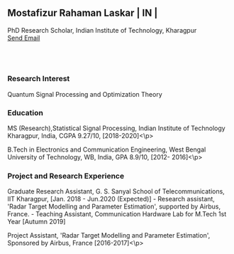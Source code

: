 
<h2> Mostafizur Rahaman Laskar | IN | </h2>
<body>
<p> PhD Research Scholar, Indian Institute of Technology, Kharagpur
<br><a href = "mailto:m.rahaman93@kgpian.iitkgp.ac.in">Send Email</a>
<br> 
<html>
<head>
<meta name="viewport" content="width=device-width, initial-scale=1">
<link rel="stylesheet" href="https://cdnjs.cloudflare.com/ajax/libs/font-awesome/4.7.0/css/font-awesome.min.css">
<style>
.fa {
  padding: 20px;
  font-size: 30px;
  width: 50px;
  text-align: center;
  text-decoration: none;
  margin: 5px 2px;
}

.fa:hover {
    opacity: 0.7;
}


.fa-google {
  background: #dd4b39;
  color: white;
}

.fa-linkedin {
  background: #007bb5;
  color: white;
}

.fa-youtube {
  background: #bb0000;
  color: white;
}

.fa-instagram {
  background: #125688;
  color: white;
}
</style>
</head>
<body>



<!-- Add font awesome icons -->

<a href="https://www.linkedin.com/in/mostafizur-rahaman-0698b3a6/" class="fa fa-linkedin" target="_blank"></a>
<a href="https://www.youtube.com/channel/UCRtH8pwmRTd-e8sEfG8rmFw/featured?view_as=subscriber" class="fa fa-youtube" target="_blank"></a>
<a href="https://scholar.google.co.in/citations?user=_ZZbn1MAAAAJ&hl=en" class="fa fa-google" target="_blank"></a>
<a href="https://www.instagram.com/most_rah/" class="fa fa-instagram" target="_blank"></a>
      
</body>
</html>
<h5> </h5>
<h3> Research Interest </h3>
<body>
  <p> Quantum Signal Processing and Optimization Theory
<h5> </h5>
<h3> Education </h3>
<body> 
  
<p> MS (Research),Statistical Signal Processing, Indian Institute of Technology Kharagpur, India, CGPA 9.27/10, [2018-2020]<\p>
  
<p> B.Tech in Electronics and Communication Engineering, West Bengal University of Technology, WB, India, GPA 8.9/10, [2012- 2016]<\p>
</body> 
<h5> </h5>
<h3> Project and Research Experience </h3>
<body> 
  <p> Graduate Research Assistant, G. S. Sanyal School of Telecommunications, IIT Kharagpur, [Jan. 2018 - Jun.2020 (Expected)]
- Research assistant, 'Radar Target Modelling and Parameter Estimation', supported by Airbus, France. 
    - Teaching Assistant, Communication Hardware Lab for M.Tech 1st Year [Autumn 2019] </p>
  
 <p> Project Assistant, 'Radar Target Modelling and Parameter Estimation', Sponsored by Airbus, France [2016-2017]<\p>

</body>

  
